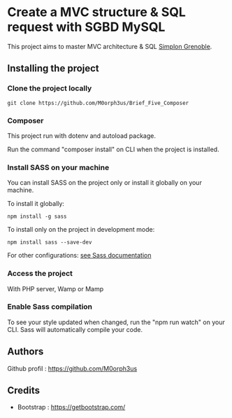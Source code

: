 # Create a MVC structure & SQL request with SGBD MySQL

This project aims to master MVC architecture & SQL [Simplon Grenoble](https://simplon.co/).

## Installing the project

### Clone the project locally

```
git clone https://github.com/M0orph3us/Brief_Five_Composer

```

### Composer

This project run with dotenv and autoload package.

Run the command "composer install" on CLI when the project is installed.

### Install SASS on your machine

You can install SASS on the project only or install it globally on your machine.

To install it globally:

```
npm install -g sass

```

To install only on the project in development mode:

```
npm install sass --save-dev

```

For other configurations: [see Sass documentation](https://sass-lang.com/install/)

### Access the project

With PHP server, Wamp or Mamp

### Enable Sass compilation

To see your style updated when changed, run the "npm run watch" on your CLI. Sass will automatically compile your code.

## Authors

Github profil : https://github.com/M0orph3us

## Credits

- Bootstrap : https://getbootstrap.com/

